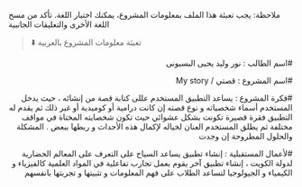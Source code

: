 
ملاحظة: يجب تعبئة هذا الملف بمعلومات المشروع، يمكنك اختيار اللغة. تأكد من مسح اللغة الأخرى والتعليقات الجانبية 
> ⬇️ تعبئة معلومات المشروع بالعربية  

<div dir="rtl">
  
 #اسم الطالب : نور وليد يحيى البسيونى


#اسم المشروع : قصتي / My story 


#فكرة المشروع : يساعد التطبيق المستخدم عللى كتابة قصة من إنشائه ، حيث يدخل المستخدم أسماء شخصياته و نوع قصته إن كانت درامية أو كوميدية أو غير ذلك ثم يقدم له التطبيق فقرة قصيرة تكونت بشكل عشوائي حيث تكون شخصايته المختاة في مواقف مختلفة ثم يطلق المستخدم العنان لخياله لإكمال هذه الأحداث و ربطها ببعض .
المشكلة والحلول المطروحة إن وجدت


#لأعمال المستقبلية : إنشاء تطبيق يساعد السياح على التعرف على المعالم الحضارية لدولة الكويت ، إنشاء تطبيق آخر يقوم بعمل تجارب تفاعلية في المواد العلمية كالفيزياء و الكيمياء و الجيولوجيا لتساعد الطلاب على فهم المعلومات و تثبيتها و تجربتها بانفسهم 


</div>




